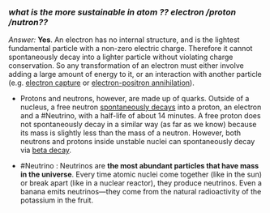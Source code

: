### *what is the more sustainable in atom ?? electron /proton /nutron??*

*Answer:* **Yes**. An electron has no internal structure, and is the lightest fundamental particle with a non-zero electric charge. Therefore it cannot spontaneously decay into a lighter particle without violating charge conservation. So any transformation of an electron must either involve adding a large amount of energy to it, or an interaction with another particle (e.g. [electron capture](https://en.wikipedia.org/wiki/Electron_capture) or [electron-positron annihilation](https://en.wikipedia.org/wiki/Electron%E2%80%93positron_annihilation)).

- Protons and neutrons, however, are made up of quarks. Outside of a nucleus, a free neutron [spontaneously decays](https://en.wikipedia.org/wiki/Free_neutron_decay) into a proton, an electron and a #Neutrino, with a half-life of about 14 minutes. A free proton does not spontaneously decay in a similar way (as far as we know) because its mass is slightly less than the mass of a neutron. However, both neutrons and protons inside unstable nuclei can spontaneously decay via [beta decay](https://en.wikipedia.org/wiki/Beta_decay).

- #Neutrino  : Neutrinos are **the most abundant particles that have mass in the universe**. Every time atomic nuclei come together (like in the sun) or break apart (like in a nuclear reactor), they produce neutrinos. Even a banana emits neutrinos—they come from the natural radioactivity of the potassium in the fruit.